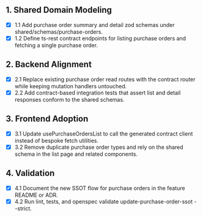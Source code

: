 ## 1. Shared Domain Modeling
- [x] 1.1 Add purchase order summary and detail zod schemas under shared/schemas/purchase-orders.
- [x] 1.2 Define ts-rest contract endpoints for listing purchase orders and fetching a single purchase order.

## 2. Backend Alignment
- [x] 2.1 Replace existing purchase order read routes with the contract router while keeping mutation handlers untouched.
- [x] 2.2 Add contract-based integration tests that assert list and detail responses conform to the shared schemas.

## 3. Frontend Adoption
- [x] 3.1 Update usePurchaseOrdersList to call the generated contract client instead of bespoke fetch utilities.
- [x] 3.2 Remove duplicate purchase order types and rely on the shared schema in the list page and related components.

## 4. Validation
- [x] 4.1 Document the new SSOT flow for purchase orders in the feature README or ADR.
- [x] 4.2 Run lint, tests, and openspec validate update-purchase-order-ssot --strict.
